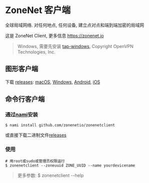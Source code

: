 # ZoneNet 客户端

全球局域网络. 对任何地点, 任何设备, 建立点对点和端到端加密的局域网

这是 ZoneNet Client, 更多信息 https://zonenet.io

> Windows, 需要先安装 [tap-windows](http://swupdate.openvpn.net/community/releases/tap-windows-9.21.2.exe), Copyright OpenVPN Technologies, Inc.

## 图形客户端

下载 [releases](https://github.com/zonenetio/zonenetclient/releases): [macOS](https://github.com/txthinking/brook/releases/download/v20201111/ZoneNet.dmg), [Windows](https://github.com/txthinking/brook/releases/download/v20201111/ZoneNet.exe), [Android](https://zonenet.io/download), [iOS](https://zonenet.io/download)

## 命令行客户端

### 通过[nami](https://github.com/txthinking/nami)安装

```
$ nami install github.com/zonenetio/zonenetclient
```

或直接下载二进制文件[releases](https://github.com/zonenetio/zonenetclient/releases)

### 使用

```
# 用root或sudo或管理员权限运行
$ zonenetclient --zoneuuid ZONE_UUID --name yourdevicename
```

> 更多参数: $ zonenetclient --help
